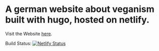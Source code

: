 # A german website about veganism built with hugo, hosted on netlify.

Visit the Website <a href="https://dieses-veganismus.de" target="_blank">here</a>.

Build Status: [![Netlify Status](https://api.netlify.com/api/v1/badges/2a5c0725-1bdc-4f5e-8696-fefa7e6cd6d1/deploy-status)](https://app.netlify.com/sites/elegant-wiles-5ad52c/deploys)

